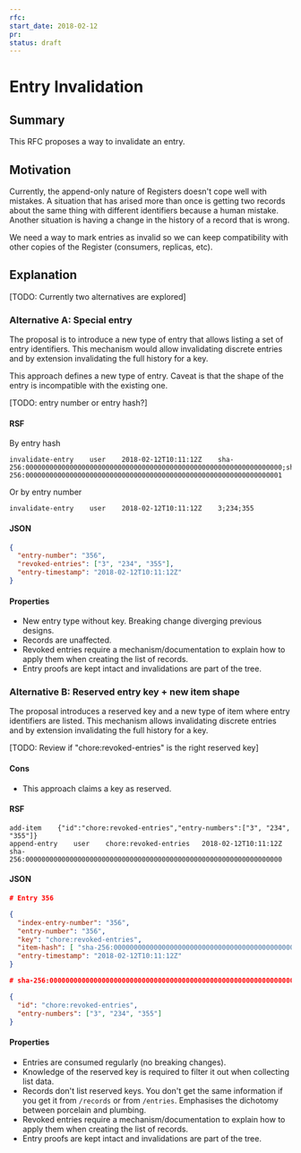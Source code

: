```yaml
---
rfc:
start_date: 2018-02-12
pr:
status: draft
---
```


# Entry Invalidation

## Summary

This RFC proposes a way to invalidate an entry.


## Motivation

Currently, the append-only nature of Registers doesn't cope well with
mistakes. A situation that has arised more than once is getting two records
about the same thing with different identifiers because a human mistake.
Another situation is having a change in the history of a record that is wrong.

We need a way to mark entries as invalid so we can keep compatibility with
other copies of the Register (consumers, replicas, etc).

## Explanation

[TODO: Currently two alternatives are explored]


### Alternative A: Special entry

The proposal is to introduce a new type of entry that allows listing a set of
entry identifiers.  This mechanism would
allow invalidating discrete entries and by extension invalidating the full
history for a key.


This approach defines a new type of entry. Caveat is that the shape of the
entry is incompatible with the existing one.

[TODO: entry number or entry hash?]

#### RSF


By entry hash

```
invalidate-entry	user	2018-02-12T10:11:12Z	sha-256:0000000000000000000000000000000000000000000000000000000000000000;sha-256:0000000000000000000000000000000000000000000000000000000000000001
```

Or by entry number

```
invalidate-entry	user	2018-02-12T10:11:12Z	3;234;355
```

#### JSON

```json
{
  "entry-number": "356",
  "revoked-entries": ["3", "234", "355"],
  "entry-timestamp": "2018-02-12T10:11:12Z"
}
```

#### Properties

* New entry type without key. Breaking change diverging previous designs.
* Records are unaffected.
* Revoked entries require a mechanism/documentation to explain how to apply
  them when creating the list of records.
* Entry proofs are kept intact and invalidations are part of the tree.



### Alternative B: Reserved entry key + new item shape

The proposal introduces a reserved key and a new type of item where entry
identifiers are listed. This mechanism allows invalidating discrete entries
and by extension invalidating the full history for a key.


[TODO: Review if "chore:revoked-entries" is the right reserved key]

#### Cons

* This approach claims a key as reserved.

#### RSF

```
add-item	{"id":"chore:revoked-entries","entry-numbers":["3", "234", "355"]}
append-entry	user	chore:revoked-entries	2018-02-12T10:11:12Z	sha-256:0000000000000000000000000000000000000000000000000000000000000000
```

#### JSON

```json
# Entry 356

{
  "index-entry-number": "356",
  "entry-number": "356",
  "key": "chore:revoked-entries",
  "item-hash": [ "sha-256:0000000000000000000000000000000000000000000000000000000000000000"],
  "entry-timestamp": "2018-02-12T10:11:12Z"
}

# sha-256:0000000000000000000000000000000000000000000000000000000000000000

{
  "id": "chore:revoked-entries",
  "entry-numbers": ["3", "234", "355"]
}
```

#### Properties

* Entries are consumed regularly (no breaking changes).
* Knowledge of the reserved key is required to filter it out when collecting
  list data.
* Records don't list reserved keys. You don't get the same information if you
  get it from `/records` or from `/entries`. Emphasises the dichotomy between
  porcelain and plumbing.
* Revoked entries require a mechanism/documentation to explain how to apply
  them when creating the list of records.
* Entry proofs are kept intact and invalidations are part of the tree.
